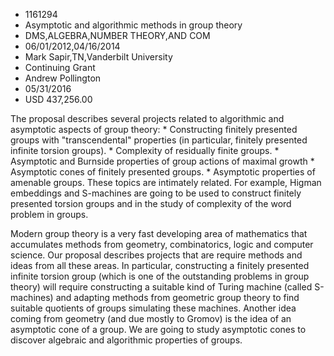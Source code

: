 
* 1161294
* Asymptotic and algorithmic methods in group theory
* DMS,ALGEBRA,NUMBER THEORY,AND COM
* 06/01/2012,04/16/2014
* Mark Sapir,TN,Vanderbilt University
* Continuing Grant
* Andrew Pollington
* 05/31/2016
* USD 437,256.00

The proposal describes several projects related to algorithmic and asymptotic
aspects of group theory: * Constructing finitely presented groups with
"transcendental" properties (in particular, finitely presented infinite torsion
groups). * Complexity of residually finite groups. * Asymptotic and Burnside
properties of group actions of maximal growth * Asymptotic cones of finitely
presented groups. * Asymptotic properties of amenable groups. These topics are
intimately related. For example, Higman embeddings and S-machines are going to
be used to construct finitely presented torsion groups and in the study of
complexity of the word problem in groups.

Modern group theory is a very fast developing area of mathematics that
accumulates methods from geometry, combinatorics, logic and computer science.
Our proposal describes projects that are require methods and ideas from all
these areas. In particular, constructing a finitely presented infinite torsion
group (which is one of the outstanding problems in group theory) will require
constructing a suitable kind of Turing machine (called S-machines) and adapting
methods from geometric group theory to find suitable quotients of groups
simulating these machines. Another idea coming from geometry (and due mostly to
Gromov) is the idea of an asymptotic cone of a group. We are going to study
asymptotic cones to discover algebraic and algorithmic properties of groups.
